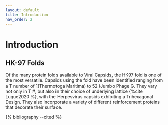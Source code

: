 ```yaml
---
layout: default
title: Introduction
nav_order: 2
---
```


# Introduction

## HK-97 Folds

Of the many protein folds available to Viral Capsids, the HK97 fold is one of the most versatile. Capsids using the 
fold have been identified ranging from a T number of 1(Thermotoga Maritima) to 52 (Jumbo Phage G. They vary not only in
T #, but also in their choice of underlying lattice {%cite Luque2020 %}, with the Herpesvirus capsids exhibiting a Trihexagonal Design. 
They also incorporate a variety of different reinforcement proteins that decorate their surface.

{% bibliography --cited %}
